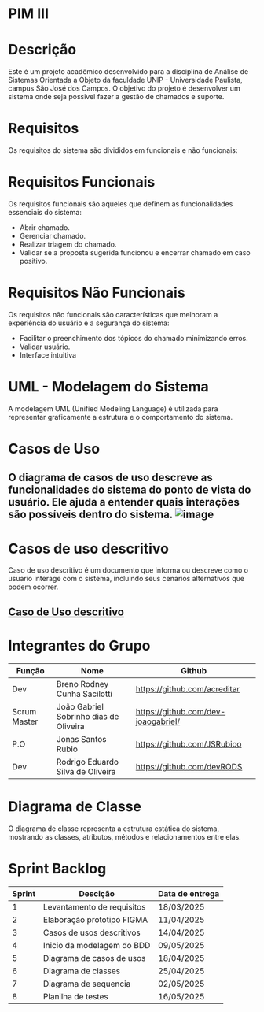 # PIM III
# Descrição

Este é um projeto acadêmico desenvolvido para a disciplina de Análise de Sistemas Orientada a Objeto da faculdade UNIP - Universidade Paulista, campus São José dos Campos. O objetivo do projeto é desenvolver um sistema onde seja possivel fazer a gestão de chamados e suporte.


# Requisitos

Os requisitos do sistema são divididos em funcionais e não funcionais:

# Requisitos Funcionais

Os requisitos funcionais são aqueles que definem as funcionalidades essenciais do sistema:

- Abrir chamado.
- Gerenciar chamado.
- Realizar triagem do chamado.
- Validar se a proposta sugerida funcionou e encerrar chamado em caso positivo.

# Requisitos Não Funcionais

Os requisitos não funcionais são características que melhoram a experiência do usuário e a segurança do sistema:

- Facilitar o preenchimento dos tópicos do chamado minimizando erros.
- Validar usuário.
- Interface intuitiva

# UML - Modelagem do Sistema

A modelagem UML (Unified Modeling Language) é utilizada para representar graficamente a estrutura e o comportamento do sistema.

# Casos de Uso

O diagrama de casos de uso descreve as funcionalidades do sistema do ponto de vista do usuário. Ele ajuda a entender quais interações são possíveis dentro do sistema.
![image](https://github.com/user-attachments/assets/3181adfb-96af-4f40-883b-1528b2dbdc58)
----
# Casos de uso descritivo 
Caso de uso descritivo é um documento que informa ou descreve como o usuario interage com o sistema, incluindo seus cenarios alternativos que podem ocorrer.

[Caso de Uso descritivo](https://github.com/dev-joaogabriel/PIM/blob/7c05ac7e983e4874573d766dc6284420ab8d7581/descritivos/CasoDescritivo.md)
----
# Integrantes do Grupo 
Função | Nome | Github |
------------ |------------ | ------------- |
Dev | Breno Rodney Cunha Sacilotti | https://github.com/acreditar
Scrum Master | João Gabriel Sobrinho dias de Oliveira | https://github.com/dev-joaogabriel/
P.O | Jonas Santos Rubio | https://github.com/JSRubioo
Dev | Rodrigo Eduardo Silva de Oliveira | https://github.com/devRODS

# Diagrama de Classe

O diagrama de classe representa a estrutura estática do sistema, mostrando as classes, atributos, métodos e relacionamentos entre elas.

# Sprint Backlog
Sprint | Descição | Data de entrega |
------------ |------------ | ------------- |
1 | Levantamento de requisitos | 18/03/2025 |
2 | Elaboração prototipo FIGMA | 11/04/2025 |
3 | Casos de usos descritivos | 14/04/2025 |
4 | Inicio da modelagem do BDD | 09/05/2025 |
5 | Diagrama de casos de usos | 18/04/2025 |
6 | Diagrama de classes | 25/04/2025 |
7 | Diagrama de sequencia | 02/05/2025 |
8 | Planilha de testes | 16/05/2025 |
